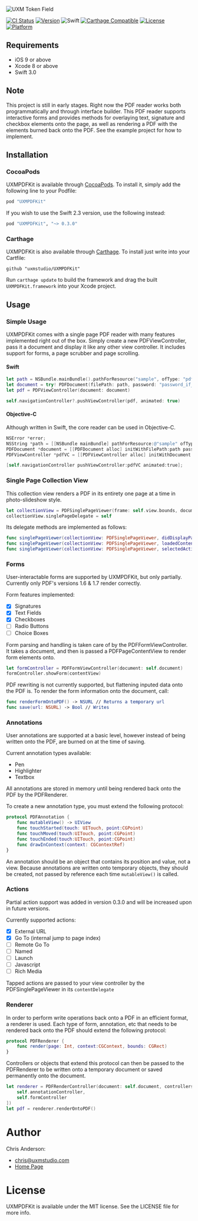 ![UXM Token Field](https://uxmstudio.com/public/images/uxmpdfkit.png)

[![CI Status](http://img.shields.io/travis/uxmstudio/UXMPDFKit.svg?style=flat)](https://travis-ci.org/uxmstudio/UXMPDFKit)
[![Version](https://img.shields.io/cocoapods/v/UXMPDFKit.svg?style=flat)](http://cocoapods.org/pods/UXMPDFKit)
![Swift](https://img.shields.io/badge/%20in-swift%203.0-orange.svg)
[![Carthage Compatible](https://img.shields.io/badge/Carthage-compatible-4BC51D.svg?style=flat)](https://github.com/Carthage/Carthage)
[![License](https://img.shields.io/cocoapods/l/UXMPDFKit.svg?style=flat)](http://cocoapods.org/pods/UXMPDFKit)
[![Platform](https://img.shields.io/cocoapods/p/UXMPDFKit.svg?style=flat)](http://cocoapods.org/pods/UXMPDFKit)

## Requirements
- iOS 9 or above
- Xcode 8 or above
- Swift 3.0

## Note

This project is still in early stages. Right now the PDF reader works both programmatically and through interface builder. This PDF reader supports interactive forms and provides methods for overlaying text, signature and checkbox elements onto the page, as well as rendering a PDF with the elements burned back onto the PDF. See the example project for how to implement.

## Installation

### CocoaPods

UXMPDFKit is available through [CocoaPods](http://cocoapods.org). To install
it, simply add the following line to your Podfile:

```ruby
pod "UXMPDFKit"
```

If you wish to use the Swift 2.3 version, use the following instead:
```ruby
pod "UXMPDFKit", "~> 0.3.0"
```

### Carthage

UXMPDFKit is also available through [Carthage](https://github.com/Carthage/Carthage).
To install just write into your Cartfile:

```ogdl
github "uxmstudio/UXMPDFKit"
```

Run `carthage update` to build the framework and drag the built `UXMPDFKit.framework` into your Xcode project.

## Usage
### Simple Usage
UXMPDFKit comes with a single page PDF reader with many features implemented right out of the box. Simply create a new PDFViewController, pass it a document and display it like any other view controller. It includes support for forms, a page scrubber and page scrolling.
#### Swift
```swift
let path = NSBundle.mainBundle().pathForResource("sample", ofType: "pdf")!
let document = try! PDFDocument(filePath: path, password: "password_if_needed")
let pdf = PDFViewController(document: document)

self.navigationController?.pushViewController(pdf, animated: true)
```

#### Objective-C
Although written in Swift, the core reader can be used in Objective-C.
```objective-c
NSError *error;
NSString *path = [[NSBundle mainBundle] pathForResource:@"sample" ofType:@"pdf"];
PDFDocument *document = [[PDFDocument alloc] initWithFilePath:path password:@"password_if_needed" error:&error];
PDFViewController *pdfVC = [[PDFViewController alloc] initWithDocument:document];

[self.navigationController pushViewController:pdfVC animated:true];
```

### Single Page Collection View
This collection view renders a PDF in its entirety one page at a time in photo-slideshow style. 
```swift
let collectionView = PDFSinglePageViewer(frame: self.view.bounds, document: self.document)
collectionView.singlePageDelegate = self
```

Its delegate methods are implemented as follows:

```swift
func singlePageViewer(collectionView: PDFSinglePageViewer, didDisplayPage page: Int)
func singlePageViewer(collectionView: PDFSinglePageViewer, loadedContent content: PDFPageContentView)
func singlePageViewer(collectionView: PDFSinglePageViewer, selectedAction action: PDFAction)
```


### Forms
User-interactable forms are supported by UXMPDFKit, but only partially. Currently only PDF's versions 1.6 & 1.7 render correctly.

Form features implemented:
- [x] Signatures
- [x] Text Fields
- [x] Checkboxes
- [ ] Radio Buttons
- [ ] Choice Boxes

Form parsing and handling is taken care of by the PDFFormViewController. It takes a document, and then is passed a PDFPageContentView to render form elements onto.
```swift
let formController = PDFFormViewController(document: self.document)
formController.showForm(contentView)
```

PDF rewriting is not currently supported, but flattening inputed data onto the PDF is. To render the form information onto the document, call:
```swift
func renderFormOntoPDF() -> NSURL // Returns a temporary url
func save(url: NSURL) -> Bool // Writes 
```


### Annotations
User annotations are supported at a basic level, however instead of being written onto the PDF, are burned on at the time of saving. 

Current annotation types available: 
* Pen
* Highlighter
* Textbox

All annotations are stored in memory until being rendered back onto the PDF by the PDFRenderer.

To create a new annotation type, you must extend the following protocol:

```swift
protocol PDFAnnotation {
    func mutableView() -> UIView
    func touchStarted(touch: UITouch, point:CGPoint)
    func touchMoved(touch:UITouch, point:CGPoint)
    func touchEnded(touch:UITouch, point:CGPoint)
    func drawInContext(context: CGContextRef)
}
```

An annotation should be an object that contains its position and value, not a view. Because annotations are written onto temporary objects, they should be created, not passed by reference each time ```mutableView()``` is called. 

### Actions

Partial action support was added in version 0.3.0 and will be increased upon in future versions.

Currently supported actions:
- [x] External URL
- [x] Go To (internal jump to page index)
- [ ] Remote Go To
- [ ] Named
- [ ] Launch
- [ ] Javascript
- [ ] Rich Media

Tapped actions are passed to your view controller by the PDFSinglePageViewer in its ```contentDelegate```

### Renderer 
In order to perform write operations back onto a PDF in an efficient format, a renderer is used. Each type of form, annotation, etc that needs to be rendered back onto the PDF should extend the following protocol:

```swift
protocol PDFRenderer {
    func render(page: Int, context:CGContext, bounds: CGRect)
}
```

Controllers or objects that extend this protocol can then be passed to the PDFRenderer to be written onto a temporary document or saved permanently onto the document.

```swift
let renderer = PDFRenderController(document: self.document, controllers: [
    self.annotationController,
    self.formController
])
let pdf = renderer.renderOntoPDF()
```


# Author
Chris Anderson:
- chris@uxmstudio.com
- [Home Page](http://uxmstudio.com)

# License

UXMPDFKit is available under the MIT license. See the LICENSE file for more info.

